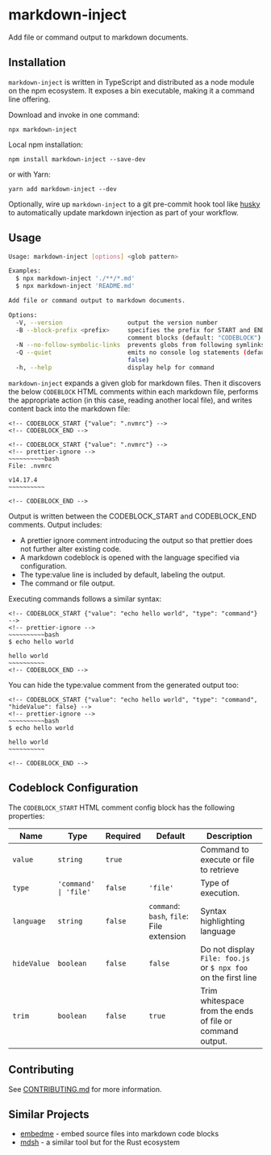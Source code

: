 # markdown-inject

Add file or command output to markdown documents.

<!-- GIF -->

## Installation

`markdown-inject` is written in TypeScript and distributed as a node module on the npm ecosystem. It exposes a bin executable, making it a command line offering.

Download and invoke in one command:

```
npx markdown-inject
```

Local npm installation:

```
npm install markdown-inject --save-dev
```

or with Yarn:

```
yarn add markdown-inject --dev
```

Optionally, wire up `markdown-inject` to a git pre-commit hook tool like [husky](https://github.com/typicode/husky) to automatically update markdown injection as part of your workflow.

## Usage

<!-- CODEBLOCK_START {"type": "command", "value": "node dist --help", "hideValue": true} -->
<!-- prettier-ignore -->
~~~~~~~~~~bash
Usage: markdown-inject [options] <glob pattern>

Examples:
  $ npx markdown-inject './**/*.md'
  $ npx markdown-inject 'README.md'

Add file or command output to markdown documents.

Options:
  -V, --version                  output the version number
  -B --block-prefix <prefix>     specifies the prefix for START and END HTML
                                 comment blocks (default: "CODEBLOCK")
  -N --no-follow-symbolic-links  prevents globs from following symlinks
  -Q --quiet                     emits no console log statements (default:
                                 false)
  -h, --help                     display help for command
~~~~~~~~~~

<!-- CODEBLOCK_END -->

`markdown-inject` expands a given glob for markdown files. Then it discovers the below `CODEBLOCK` HTML comments within each markdown file, performs the appropriate action (in this case, reading another local file), and writes content back into the markdown file:

<!-- CODEBLOCK_START_EXAMPLE1 {"ignore": true} -->

```
<!-- CODEBLOCK_START {"value": ".nvmrc"} -->
<!-- CODEBLOCK_END -->
```

<!-- CODEBLOCK_END_EXAMPLE1 -->

```
<!-- CODEBLOCK_START {"value": ".nvmrc"} -->
<!-- prettier-ignore -->
~~~~~~~~~~bash
File: .nvmrc

v14.17.4
~~~~~~~~~~

<!-- CODEBLOCK_END -->
```

Output is written between the CODEBLOCK_START and CODEBLOCK_END comments. Output includes:

- A prettier ignore comment introducing the output so that prettier does not further alter existing code.
- A markdown codeblock is opened with the language specified via configuration.
- The type:value line is included by default, labeling the output.
- The command or file output.

Executing commands follows a similar syntax:

<!-- CODEBLOCK_START_EXAMPLE2 {"ignore": true} -->

```
<!-- CODEBLOCK_START {"value": "echo hello world", "type": "command"} -->
<!-- prettier-ignore -->
~~~~~~~~~~bash
$ echo hello world

hello world
~~~~~~~~~~
<!-- CODEBLOCK_END -->
```

<!-- CODEBLOCK_END_EXAMPLE2 -->

You can hide the type:value comment from the generated output too:

<!-- CODEBLOCK_START_EXAMPLE3 {"ignore": true} -->

```
<!-- CODEBLOCK_START {"value": "echo hello world", "type": "command", "hideValue": false} -->
<!-- prettier-ignore -->
~~~~~~~~~~bash
$ echo hello world

hello world
~~~~~~~~~~

<!-- CODEBLOCK_END -->
```

<!-- CODEBLOCK_END_EXAMPLE3 -->

## Codeblock Configuration

The `CODEBLOCK_START` HTML comment config block has the following properties:

| Name        | Type                  | Required | Default                                   | Description                                                    |
| ----------- | --------------------- | -------- | ----------------------------------------- | -------------------------------------------------------------- |
| `value`     | `string`              | `true`   |                                           | Command to execute or file to retrieve                         |
| `type`      | `'command' \| 'file'` | `false`  | `'file'`                                  | Type of execution.                                             |
| `language`  | `string`              | `false`  | `command`: `bash`, `file`: File extension | Syntax highlighting language                                   |
| `hideValue` | `boolean`             | `false`  | `false`                                   | Do not display `File: foo.js` or `$ npx foo` on the first line |
| `trim`      | `boolean`             | `false`  | `true`                                    | Trim whitespace from the ends of file or command output.       |

## Contributing

See [CONTRIBUTING.md](/CONTRIBUTING.md) for more information.

## Similar Projects

- [embedme](https://github.com/zakhenry/embedme) - embed source files into markdown code blocks
- [mdsh](https://github.com/zimbatm/mdsh) - a similar tool but for the Rust ecosystem
